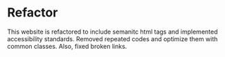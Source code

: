 # Refactor
This website is refactored to include semanitc html tags and implemented accessibility standards. Removed repeated codes and optimize them with common classes. Also, fixed broken links.